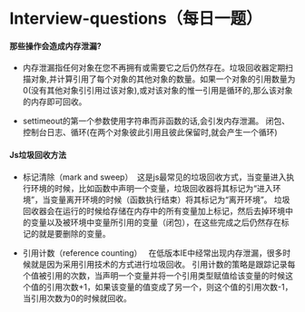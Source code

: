 # Interview-questions（每日一题）

#### 那些操作会造成内存泄漏?
- 内存泄漏指任何对象在您不再拥有或需要它之后仍然存在。垃圾回收器定期扫描对象,并计算引用了每个对象的其他对象的数量。如果一个对象的引用数量为0(没有其他对象引引用过该对象),或对该对象的惟一引用是循环的,那么该对象的内存即可回收。

- settimeout的第一个参数使用字符串而非函数的话,会引发内存泄漏。
闭包、控制台日志、循环(在两个对象彼此引用且彼此保留时,就会产生一个循环)


#### Js垃圾回收方法

- 标记清除（mark and sweep）
  这是js最常见的垃圾回收方式，当变量进入执行环境的时候，比如函数中声明一个变量，垃圾回收器将其标记为“进入环境”，当变量离开环境的时候（函数执行结束）将其标记为“离开环境”。
  垃圾回收器会在运行的时候给存储在内存中的所有变量加上标记，然后去掉环境中的变量以及被环境中变量所引用的变量（闭包），在这些完成之后仍然存在标记的就是要删除的变量。
  
 - 引用计数（reference counting）
   在低版本IE中经常出现内存泄漏，很多时候就是因为采用引用技术的方式进行垃圾回收。
   引用计数的策略是跟踪记录每个值被引用的次数，当声明一个变量并将一个引用类型赋值给该变量的时候这个值的引用次数+1，如果该变量的值变成了另一个，则这个值的引用次数-1，当引用次数为0的时候就回收。
   
   
